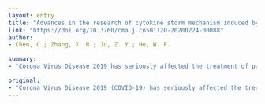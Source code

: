 ```yaml
---
layout: entry
title: "Advances in the research of cytokine storm mechanism induced by Corona Virus Disease 2019 and the corresponding immunotherapies"
link: "https://doi.org/10.3760/cma.j.cn501120-20200224-00088"
author:
- Chen, C.; Zhang, X. R.; Ju, Z. Y.; He, W. F.

summary:
- "Corona Virus Disease 2019 has seriously affected the treatment of patients and social stability. In the later stage of disease, some COVID-19 patients may develop into acute respiratory distress syndrome or even multiple organ failure. One of the most important mechanism underlying the deterioration of disease is cytokine storm. At present, some therapies such as interleukin-6 antibody blocker, stem cell therapy, and transfusion of convalescent plasma have made some progress."

original:
- "Corona Virus Disease 2019 (COVID-19) has seriously affected the treatment of patients and social stability. In the later stage of disease, some COVID-19 patients may develop into acute respiratory distress syndrome or even multiple organ failure. However, one of the most important mechanism underlying the deterioration of disease is cytokine storm. At present, some therapies such as interleukin-6 antibody blocker, stem cell therapy, and transfusion of convalescent plasma have been applied to counteract the cytokine storm and have made some progress. This article reviews the influences of cytokine storm syndrome on the COVID-19 and the corresponding immunotherapies to resist cytokine storm."
---
```


